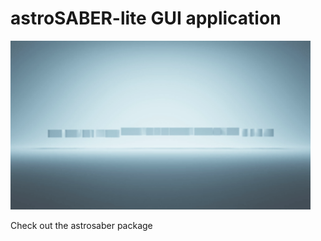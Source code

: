 <!--
  Title: astroSABER lite gui application
  Description: Self-Absorption Baseline ExtractoR developed for systematic baseline smoothing.
  Author: astrojoni89
-->

# astroSABER-lite GUI application
<img src="./images/astrosaber_lite_final.gif" width="480">

Check out the astrosaber package 
